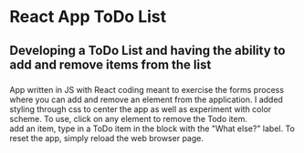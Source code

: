 # React App ToDo List

##  Developing a ToDo List and having the ability to add and remove items from the list

###
App written in JS with React coding meant to exercise the forms process where you can add
and remove an element from the application.  I added styling through css to center the app
as well as experiment with color scheme.  To use, click on any element to remove the Todo item.  
add an item, type in a ToDo item in the block with the "What else?" label.  To reset the app, 
simply reload the web browser page. 

### 
